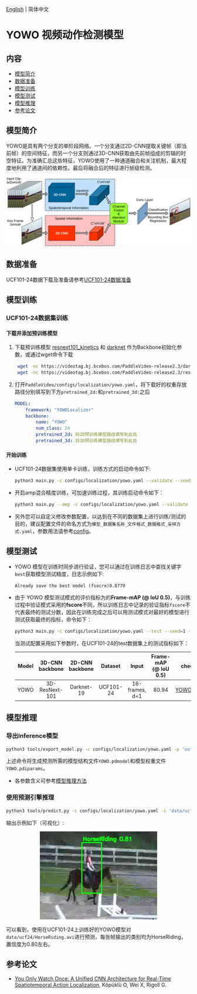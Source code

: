 [English](../../../en/model_zoo/localization/yowo.md) | 简体中文

# YOWO 视频动作检测模型

## 内容

- [模型简介](#模型简介)
- [数据准备](#数据准备)
- [模型训练](#模型训练)
- [模型测试](#模型测试)
- [模型推理](#模型推理)
- [参考论文](#参考论文)


## 模型简介

YOWO是具有两个分支的单阶段网络。一个分支通过2D-CNN提取关键帧（即当前帧）的空间特征，而另一个分支则通过3D-CNN获取由先前帧组成的剪辑的时空特征。为准确汇总这些特征，YOWO使用了一种通道融合和关注机制，最大程度地利用了通道间的依赖性。最后将融合后的特征进行帧级检测。

<div align="center">
<img src="../../../images/yowo.jpg">
</div>


## 数据准备

UCF101-24数据下载及准备请参考[UCF101-24数据准备](../../dataset/ucf24.md)


## 模型训练

### UCF101-24数据集训练

#### 下载并添加预训练模型

1. 下载预训练模型 [resnext101_kinetics](https://videotag.bj.bcebos.com/PaddleVideo-release2.3/resnext101_kinetics.pdparams) 和 [darknet](https://videotag.bj.bcebos.com/PaddleVideo-release2.3/darknet.pdparam) 作为Backbone初始化参数，或通过wget命令下载

   ```bash
    wget -nc https://videotag.bj.bcebos.com/PaddleVideo-release2.3/darknet.pdparam
    wget -nc https://videotag.bj.bcebos.com/PaddleVideo-release2.3/resnext101_kinetics.pdparams
   ```

2. 打开`PaddleVideo/configs/localization/yowo.yaml`，将下载好的权重存放路径分别填写到下方`pretrained_2d:`和`pretrained_3d:`之后

    ```yaml
    MODEL:
        framework: "YOWOLocalizer"
        backbone:
            name: "YOWO"
            num_class: 24
            pretrained_2d: 将2D预训练模型路径填写到此处
            pretrained_3d: 将3D预训练模型路径填写到此处
    ```

#### 开始训练

- UCF101-24数据集使用单卡训练，训练方式的启动命令如下:

    ```bash
    python3 main.py -c configs/localization/yowo.yaml --validate --seed=1
    ```
    
- 开启amp混合精度训练，可加速训练过程，其训练启动命令如下：

    ```bash
    python3 main.py --amp -c configs/localization/yowo.yaml --validate --seed=1
    ```
    
- 另外您可以自定义修改参数配置，以达到在不同的数据集上进行训练/测试的目的，建议配置文件的命名方式为`模型_数据集名称_文件格式_数据格式_采样方式.yaml`，参数用法请参考[config](../../contribute/config.md)。


## 模型测试

- YOWO 模型在训练时同步进行验证，您可以通过在训练日志中查找关键字`best`获取模型测试精度，日志示例如下:

  ```
  Already save the best model (fsocre)0.8779
  ```

- 由于 YOWO 模型测试模式的评价指标为的**Frame-mAP (@ IoU 0.5)**，与训练过程中验证模式采用的**fscore**不同，所以训练日志中记录的验证指标`fscore`不代表最终的测试分数，因此在训练完成之后可以用测试模式对最好的模型进行测试获取最终的指标，命令如下：

  ```bash
  python3 main.py -c configs/localization/yowo.yaml --test --seed=1 -w 'output/YOWO/YOWO_epoch_00005.pdparams'
  ```


  当测试配置采用如下参数时，在UCF101-24的test数据集上的测试指标如下：

  | Model    | 3D-CNN backbone | 2D-CNN backbone | Dataset  |Input    | Frame-mAP <br>(@ IoU 0.5)    |   checkpoints  |
  | :-----------: | :-----------: | :-----------: | :-----------: | :-----------: | :-----------: | :-----------: |
  | YOWO | 3D-ResNext-101 | Darknet-19 | UCF101-24 | 16-frames, d=1 | 80.94 | [YOWO.pdparams](https://videotag.bj.bcebos.com/PaddleVideo-release2.3/YOWO_epoch_00005.pdparams) |


## 模型推理

### 导出inference模型

```bash
python3 tools/export_model.py -c configs/localization/yowo.yaml -p 'output/YOWO/YOWO_epoch_00005.pdparams'
```

上述命令将生成预测所需的模型结构文件`YOWO.pdmodel`和模型权重文件`YOWO.pdiparams`。

- 各参数含义可参考[模型推理方法](../../usage.md#5-模型推理)

### 使用预测引擎推理

```bash
python3 tools/predict.py -c configs/localization/yowo.yaml -i 'data/ucf24/HorseRiding.avi' --model_file ./inference/YOWO.pdmodel --params_file ./inference/YOWO.pdiparams
```

输出示例如下（可视化）:

<div align="center">
  <img  src="../../../images/horse_riding.gif" alt="Horse Riding">
</div>

可以看到，使用在UCF101-24上训练好的YOWO模型对```data/ucf24/HorseRiding.avi```进行预测，每张帧输出的类别均为HorseRiding，置信度为0.80左右。

## 参考论文

- [You Only Watch Once: A Unified CNN Architecture for Real-Time Spatiotemporal Action Localization](https://arxiv.org/pdf/1911.06644.pdf), Köpüklü O, Wei X, Rigoll G.